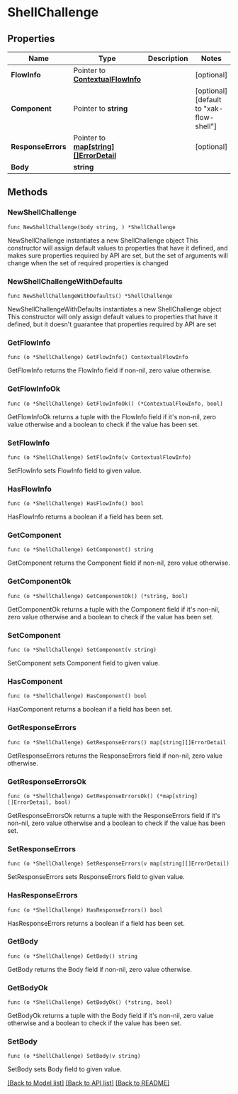 # ShellChallenge

## Properties

Name | Type | Description | Notes
------------ | ------------- | ------------- | -------------
**FlowInfo** | Pointer to [**ContextualFlowInfo**](ContextualFlowInfo.md) |  | [optional] 
**Component** | Pointer to **string** |  | [optional] [default to "xak-flow-shell"]
**ResponseErrors** | Pointer to [**map[string][]ErrorDetail**](array.md) |  | [optional] 
**Body** | **string** |  | 

## Methods

### NewShellChallenge

`func NewShellChallenge(body string, ) *ShellChallenge`

NewShellChallenge instantiates a new ShellChallenge object
This constructor will assign default values to properties that have it defined,
and makes sure properties required by API are set, but the set of arguments
will change when the set of required properties is changed

### NewShellChallengeWithDefaults

`func NewShellChallengeWithDefaults() *ShellChallenge`

NewShellChallengeWithDefaults instantiates a new ShellChallenge object
This constructor will only assign default values to properties that have it defined,
but it doesn't guarantee that properties required by API are set

### GetFlowInfo

`func (o *ShellChallenge) GetFlowInfo() ContextualFlowInfo`

GetFlowInfo returns the FlowInfo field if non-nil, zero value otherwise.

### GetFlowInfoOk

`func (o *ShellChallenge) GetFlowInfoOk() (*ContextualFlowInfo, bool)`

GetFlowInfoOk returns a tuple with the FlowInfo field if it's non-nil, zero value otherwise
and a boolean to check if the value has been set.

### SetFlowInfo

`func (o *ShellChallenge) SetFlowInfo(v ContextualFlowInfo)`

SetFlowInfo sets FlowInfo field to given value.

### HasFlowInfo

`func (o *ShellChallenge) HasFlowInfo() bool`

HasFlowInfo returns a boolean if a field has been set.

### GetComponent

`func (o *ShellChallenge) GetComponent() string`

GetComponent returns the Component field if non-nil, zero value otherwise.

### GetComponentOk

`func (o *ShellChallenge) GetComponentOk() (*string, bool)`

GetComponentOk returns a tuple with the Component field if it's non-nil, zero value otherwise
and a boolean to check if the value has been set.

### SetComponent

`func (o *ShellChallenge) SetComponent(v string)`

SetComponent sets Component field to given value.

### HasComponent

`func (o *ShellChallenge) HasComponent() bool`

HasComponent returns a boolean if a field has been set.

### GetResponseErrors

`func (o *ShellChallenge) GetResponseErrors() map[string][]ErrorDetail`

GetResponseErrors returns the ResponseErrors field if non-nil, zero value otherwise.

### GetResponseErrorsOk

`func (o *ShellChallenge) GetResponseErrorsOk() (*map[string][]ErrorDetail, bool)`

GetResponseErrorsOk returns a tuple with the ResponseErrors field if it's non-nil, zero value otherwise
and a boolean to check if the value has been set.

### SetResponseErrors

`func (o *ShellChallenge) SetResponseErrors(v map[string][]ErrorDetail)`

SetResponseErrors sets ResponseErrors field to given value.

### HasResponseErrors

`func (o *ShellChallenge) HasResponseErrors() bool`

HasResponseErrors returns a boolean if a field has been set.

### GetBody

`func (o *ShellChallenge) GetBody() string`

GetBody returns the Body field if non-nil, zero value otherwise.

### GetBodyOk

`func (o *ShellChallenge) GetBodyOk() (*string, bool)`

GetBodyOk returns a tuple with the Body field if it's non-nil, zero value otherwise
and a boolean to check if the value has been set.

### SetBody

`func (o *ShellChallenge) SetBody(v string)`

SetBody sets Body field to given value.



[[Back to Model list]](../README.md#documentation-for-models) [[Back to API list]](../README.md#documentation-for-api-endpoints) [[Back to README]](../README.md)


